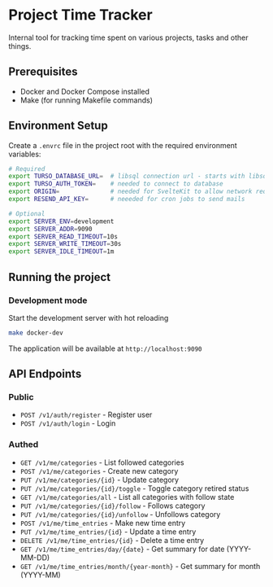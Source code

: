 # Project Time Tracker
Internal tool for tracking time spent on various projects, tasks and other things.

## Prerequisites
- Docker and Docker Compose installed
- Make (for running Makefile commands)

## Environment Setup
Create a `.envrc` file in the project root with the required environment variables:

```bash
# Required
export TURSO_DATABASE_URL=  # libsql connection url - starts with libsql://
export TURSO_AUTH_TOKEN=    # needed to connect to database
export ORIGIN=              # needed for SvelteKit to allow network requests to go through
export RESEND_API_KEY=      # neeeded for cron jobs to send mails

# Optional
export SERVER_ENV=development
export SERVER_ADDR=9090
export SERVER_READ_TIMEOUT=10s
export SERVER_WRITE_TIMEOUT=30s
export SERVER_IDLE_TIMEOUT=1m
```
## Running the project

### Development mode
Start the development server with hot reloading

```bash
make docker-dev
```

The application will be available at `http://localhost:9090`

## API Endpoints

### Public

 - `POST /v1/auth/register` - Register user
 - `POST /v1/auth/login` - Login

### Authed
 - `GET /v1/me/categories` - List followed categories
 - `POST /v1/me/categories` - Create new category
 - `PUT /v1/me/categories/{id}` - Update category
 - `PUT /v1/me/categories/{id}/toggle` - Toggle category retired status
 - `GET /v1/me/categories/all` - List all categories with follow state
 - `PUT /v1/me/categories/{id}/follow` - Follows category
 - `PUT /v1/me/categories/{id}/unfollow` - Unfollows category
 - `POST /v1/me/time_entries` - Make new time entry
 - `PUT /v1/me/time_entries/{id}` - Update a time entry
 - `DELETE /v1/me/time_entries/{id}` - Delete a time entry
 - `GET /v1/me/time_entries/day/{date}` - Get summary for date (YYYY-MM-DD)
 - `GET /v1/me/time_entries/month/{year-month}` - Get summary for month (YYYY-MM)
